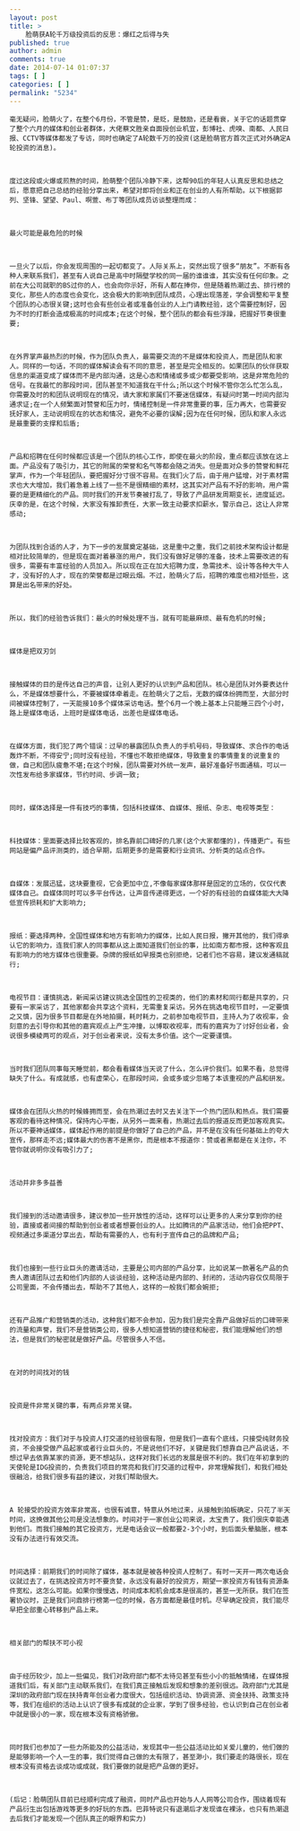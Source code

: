 ```yaml
---
layout: post
title: >
    脸萌获A轮千万级投资后的反思：爆红之后得与失
published: true
author: admin
comments: true
date: 2014-07-14 01:07:37
tags: [ ]
categories: [ ]
permalink: "5234"
---
```


   
  
  
    毫无疑问，脸萌火了，在整个6月份，不管是赞，是贬，是鼓励，还是看衰，关于它的话题贯穿了整个六月的媒体和创业者群体，大佬蔡文胜亲自面授创业机宜，彭博社、虎嗅、南都、人民日报、CCTV等媒体都发了专访，同时也确定了A轮数千万的投资(这是脸萌官方首次正式对外确定A轮投资的消息)。
  
  
  
    度过这段或火爆或煎熬的时间，脸萌整个团队冷静下来，这帮90后的年轻人认真反思和总结之后，愿意把自己总结的经验分享出来，希望对即将创业和正在创业的人有所帮助。以下根据郭列、坚锋、望望、Paul、啊萱、布丁等团队成员访谈整理而成：
  
  
  
    最火可能是最危险的时候
  
  
  
    一旦火了以后，你会发现周围的一起切都变了。人际关系上，突然出现了很多“朋友”。不断有各种人来联系我们，甚至有人说自己是高中时隔壁学校的同一届的谁谁谁，其实没有任何印象。之前在大公司就职的BS过你的人，也会向你示好，所有人都在捧你，但是随着热潮过去、排行榜的变化，那些人的态度也会变化，这会极大的影响到团队成员，心理出现落差，学会调整和平复整个团队的心态很关键;这时也会有些创业者或准备创业的人上门请教经验，这个需要控制好，因为不时的打断会造成极高的时间成本;在这个时候，整个团队的都会有些浮躁，把握好节奏很重要;
  
  
  
    在外界掌声最热烈的时候，作为团队负责人，最需要交流的不是媒体和投资人，而是团队和家人。同样的一句话，不同的媒体解读会有不同的意思，甚至是完全相反的。如果团队的伙伴获取信息的渠道变成了媒体而不是内部沟通，这是心态和情绪或多或少都要受影响，这是非常危险的信号。在我最忙的那段时间，团队甚至不知道我在干什么;所以这个时候不管你怎么忙怎么乱，你需要及时的和团队说明现在的情况，请大家和家属们不要迷信媒体，有疑问时第一时间内部沟通求证;在一个人频繁面对赞誉和压力时，情绪控制是一件非常重要的事，压力再大，也需要安抚好家人，主动说明现在的状态和情况，避免不必要的误解;因为在任何时候，团队和家人永远是最重要的支撑和后盾;
  
  
  
    产品和招聘在任何时候都应该是一个团队的核心工作，即使在最火的阶段，重点都应该放在这上面。产品没有了吸引力，其它的附属的荣誉和名气等都会随之消失。但是面对众多的赞誉和鲜花掌声，作为一个年轻团队，要把握好分寸很不容易。在我们火了后，由于用户猛增，对于素材需求也大大增加，我们着急着上线了一些不是很精细的素材，这其实对产品有不好的影响，用户需要的是更精细化的产品。同时我们的开发节奏被打乱了，导致了产品研发周期变长，进度延迟。庆幸的是，在这个时候，大家没有推卸责任，大家一致主动要求扣薪水，警示自己，这让人非常感动;
  
  
  
    为团队找到合适的人才，为下一步的发展奠定基础，这是重中之重，我们之前技术架构设计都是相对比较简单的，但是现在面对着暴涨的用户，我们没有做好足够的准备，技术上需要改进的有很多，需要有丰富经验的人员加入。所以现在正在加大招聘力度，急需技术、设计等各种大牛人才，没有好的人才，现在的荣誉都是过眼云烟。不过，脸萌火了后，招聘的难度也相对低些，这算是出名带来的好处。
  
  
  
    所以，我们的经验告诉我们：最火的时候处理不当，就有可能最麻烦、最有危机的时候;
  
  
  
    媒体是把双刃剑
  
  
  
    接触媒体的目的是传达自己的声音，让别人更好的认识到产品和团队。核心是团队对外要表达什么，不是媒体想要什么，不要被媒体牵着走。在脸萌火了之后，无数的媒体纷拥而至，大部分时间被媒体控制了，一天能接10多个媒体采访电话。整个6月一个晚上基本上只能睡三四个小时，路上是媒体电话，上班时是媒体电话，出差也是媒体电话。
  
  
  
    在媒体方面，我们犯了两个错误：过早的暴露团队负责人的手机号码，导致媒体、求合作的电话轰炸不断，不得安宁;同时没有经验，不懂也不敢拒绝媒体，导致重复的事情重复的说重复的做，自己和团队疲惫不堪;在这个时候，团队需要对外统一发声，最好准备好书面通稿，可以一次性发布给多家媒体，节约时间、步调一致;
  
  
  
    同时，媒体选择是一件有技巧的事情，包括科技媒体、自媒体、报纸、杂志、电视等类型：
  
  
  
    科技媒体：里面要选择比较客观的，排名靠前口碑好的几家(这个大家都懂的)，传播更广。有些网站是偏产品评测类的，适合早期，后期更多的是需要和行业资讯、分析类的站点合作。
  
  
  
    自媒体：发展迅猛，这块要重视，它会更加中立,不像每家媒体那样是固定的立场的，仅仅代表媒体自己。自媒体同时可以多平台传达，让声音传递得更远，一个好的有经验的自媒体能大大降低宣传损耗和扩大影响力;
  
  
  
    报纸：要选择两种，全国性媒体和地方有影响力的媒体，比如人民日报，撇开其他的，我们得承认它的影响力，连我们家人的同事都从这上面知道我们创业的事，比如南方都市报，这种客观且有影响力的地方媒体也很重要。杂牌的报纸如早报类也别拒绝，记者们也不容易，建议发通稿就行;
  
  
  
    电视节目：谨慎挑选，新闻采访建议挑选全国性的卫视类的，他们的素材和同行都是共享的，只要有一家采访了，其他家都会共享这个资料，无需重复采访。另外在挑选电视节目时，一定要慎之又慎，因为很多节目都是在外地拍摄，耗时耗力，之前参加电视节目，主持人为了收视率，会刻意的去引导你和其他的嘉宾观点上产生冲撞，以博取收视率，而有的嘉宾为了讨好创业者，会说很多模棱两可的观点，对于创业者来说，没有太多价值。这个一定要谨慎。
  
  
  
    当时我们团队同事每天睡觉前，都会看看媒体当天说了什么，怎么评价我们。如果不看，总觉得缺失了什么。有成就感，也有虚荣心，在那段时间，会或多或少忽略了本该重视的产品和研发。
  
  
  
    媒体会在团队火热的时候蜂拥而至，会在热潮过去时又去关注下一个热门团队和热点。我们需要客观的看待这种情况，保持内心平衡，从另外一面来看，热潮过去后的报道反而更加客观真实。所以不要神话媒体，媒体起作用的前提是你做好了自己的产品，并不是在没有任何基础上的夸大宣传，那样走不远;媒体最大的伤害不是黑你，而是根本不报道你：赞或者黑都是在关注你，不管你就说明你没有吸引力了;
  
  
  
    活动并非多多益善
  
  
  
    我们接到的活动邀请很多，建议参加一些开放性的活动，这样可以让更多的人来分享到你的经验，直接或者间接的帮助到创业者或者想要创业的人。比如腾讯的产品家活动，他们会把PPT、视频通过多渠道分享出去，帮助有需要的人，也有利于宣传自己的品牌和产品;
  
  
  
    我们也接到一些行业巨头的邀请活动，主要是公司内部的产品分享，比如说某一款著名产品的负责人邀请团队过去和他们内部的人谈谈经验，这种活动是内部的、封闭的，活动内容仅仅局限于公司里面，不会传播出去，帮助不了其他人，这样的一般我们都会婉拒;
  
  
  
    还有产品推广和营销类的活动，这种我们都不会参加，因为我们是完全靠产品做好后的口碑带来的流量和声誉，我们不是营销类公司，很多人想知道营销的捷径和秘密，我们能理解他们的想法，但是我们的秘密就是做好产品。尽管很多人不信。
  
  
  
    在对的时间找对的钱
  
  
  
    投资是件非常关键的事，有两点非常关键。
  
  
  
    找对投资方：我们对于与投资人打交道的经验很有限，但是我们一直有个底线，只接受纯财务投资，不会接受做产品起家或者行业巨头的，不是说他们不好，关键是我们想靠自己产品说话，不想过早去依靠某家的资源，更不想站队，这样对我们长远的发展是很不利的。我们在年初拿到的天使轮是IDG投资的，负责我们项目的常亮和我们打交道的过程中，非常理解我们，和我们相处很融洽，给我们很多有益的建议，对我们帮助很大。
  
  
  
    A 轮接受的投资方效率非常高，也很有诚意，特意从外地过来，从接触到拍板确定，只花了半天时间，这换做其他公司是没法想象的。时间对于一家创业公司来说，太宝贵了，我们很庆幸能遇到他们。而我们接触的其它投资方，光是电话会议一般都要2-3个小时，到后面头晕脑胀，根本没有办法进行有效交流。
  
  
  
    时间选择：前期我们的时间除了媒体，基本就是被各种投资人控制了。有时一天开一两次电话会议就过去了，在挑选投资方时不要贪婪，永远没有最好的投资方，期望一家投资方有钱有资源条件宽松，这怎么可能。如果你慢慢选，时间成本和机会成本是很高的，甚至一无所获。我们在签署协议时，正是我们问鼎排行榜第一位的时候，各方面都是最佳时机。尽早确定投资，我们能尽早把全部重心转移到产品上来。
  
  
  
    相关部门的帮扶不可小视
  
  
  
    由于经历较少，加上一些偏见，我们对政府部门都不太待见甚至有些小小的抵触情绪，在媒体报道我们后，有关部门主动联系我们，在我们真正接触后发现和想象的差别很远。政府部门尤其是深圳的政府部门现在扶持青年创业者力度很大，包括组织活动、协调资源、资金扶持、政策支持等，我们在组织的活动上认识了很多有成就的企业家，学到了很多经验，也认识到自己在创业者中就是很小的一家，现在根本没有资格骄傲。
  
  
  
    同时我们也参加了一些力所能及的公益活动，发现其中一些公益活动比如关爱儿童的，他们做的是能够影响一个人一生的事，我们觉得自己做的太有限了，甚至渺小，我们要走的路很长，现在根本没有资格去谈成功或成就，我们要做的就是把产品做的更好。
  
  
  
    (后记：脸萌团队目前已经顺利完成了融资，同时产品也开始与人人网等公司合作，围绕着现有产品衍生出包括游戏等更多的好玩的东西。巴菲特说只有退潮后才发现谁在裸泳，也只有热潮退去后我们才能发现一个团队真正的眼界和实力)
  